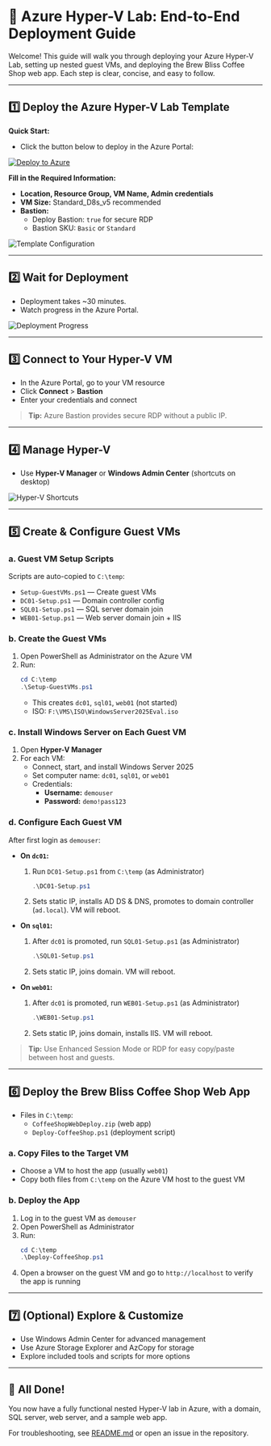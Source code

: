 # 🚀 Azure Hyper-V Lab: End-to-End Deployment Guide

Welcome! This guide will walk you through deploying your Azure Hyper-V Lab, setting up nested guest VMs, and deploying the Brew Bliss Coffee Shop web app. Each step is clear, concise, and easy to follow.

---

## 1️⃣ Deploy the Azure Hyper-V Lab Template

**Quick Start:**
- Click the button below to deploy in the Azure Portal:

[![Deploy to Azure](https://aka.ms/deploytoazurebutton)](https://portal.azure.com/#create/Microsoft.Template/uri/https%3A%2F%2Fraw.githubusercontent.com%2Fjonathan-vella%2FAzure-Hyper-V-Lab%2Fmain%2Fsrc%2Fbicep%2Fmain.json)

**Fill in the Required Information:**
- **Location, Resource Group, VM Name, Admin credentials**
- **VM Size:** Standard_D8s_v5 recommended
- **Bastion:**
  - Deploy Bastion: `true` for secure RDP
  - Bastion SKU: `Basic` or `Standard`

![Template Configuration](./images/template.png)

---

## 2️⃣ Wait for Deployment

- Deployment takes ~30 minutes.
- Watch progress in the Azure Portal.

![Deployment Progress](./images/deployment.png)

---

## 3️⃣ Connect to Your Hyper-V VM

- In the Azure Portal, go to your VM resource
- Click **Connect** > **Bastion**
- Enter your credentials and connect

> **Tip:** Azure Bastion provides secure RDP without a public IP.

---

## 4️⃣ Manage Hyper-V

- Use **Hyper-V Manager** or **Windows Admin Center** (shortcuts on desktop)

![Hyper-V Shortcuts](./images/shortcuts.png)

---

## 5️⃣ Create & Configure Guest VMs

### a. Guest VM Setup Scripts
Scripts are auto-copied to `C:\temp`:
- `Setup-GuestVMs.ps1` — Create guest VMs
- `DC01-Setup.ps1` — Domain controller config
- `SQL01-Setup.ps1` — SQL server domain join
- `WEB01-Setup.ps1` — Web server domain join + IIS

### b. Create the Guest VMs
1. Open PowerShell as Administrator on the Azure VM
2. Run:
   ```powershell
   cd C:\temp
   .\Setup-GuestVMs.ps1
   ```
   - This creates `dc01`, `sql01`, `web01` (not started)
   - ISO: `F:\VMS\ISO\WindowsServer2025Eval.iso`

### c. Install Windows Server on Each Guest VM
1. Open **Hyper-V Manager**
2. For each VM:
   - Connect, start, and install Windows Server 2025
   - Set computer name: `dc01`, `sql01`, or `web01`
   - Credentials:
     - **Username:** `demouser`
     - **Password:** `demo!pass123`

### d. Configure Each Guest VM
After first login as `demouser`:

- **On `dc01`:**
  1. Run `DC01-Setup.ps1` from `C:\temp` (as Administrator)
     ```powershell
     .\DC01-Setup.ps1
     ```
  2. Sets static IP, installs AD DS & DNS, promotes to domain controller (`ad.local`). VM will reboot.

- **On `sql01`:**
  1. After `dc01` is promoted, run `SQL01-Setup.ps1` (as Administrator)
     ```powershell
     .\SQL01-Setup.ps1
     ```
  2. Sets static IP, joins domain. VM will reboot.

- **On `web01`:**
  1. After `dc01` is promoted, run `WEB01-Setup.ps1` (as Administrator)
     ```powershell
     .\WEB01-Setup.ps1
     ```
  2. Sets static IP, joins domain, installs IIS. VM will reboot.

> **Tip:** Use Enhanced Session Mode or RDP for easy copy/paste between host and guests.

---

## 6️⃣ Deploy the Brew Bliss Coffee Shop Web App

- Files in `C:\temp`:
  - `CoffeeShopWebDeploy.zip` (web app)
  - `Deploy-CoffeeShop.ps1` (deployment script)

### a. Copy Files to the Target VM
- Choose a VM to host the app (usually `web01`)
- Copy both files from `C:\temp` on the Azure VM host to the guest VM

### b. Deploy the App
1. Log in to the guest VM as `demouser`
2. Open PowerShell as Administrator
3. Run:
   ```powershell
   cd C:\temp
   .\Deploy-CoffeeShop.ps1
   ```
4. Open a browser on the guest VM and go to `http://localhost` to verify the app is running

---

## 7️⃣ (Optional) Explore & Customize
- Use Windows Admin Center for advanced management
- Use Azure Storage Explorer and AzCopy for storage
- Explore included tools and scripts for more options

---

## 🎉 All Done!
You now have a fully functional nested Hyper-V lab in Azure, with a domain, SQL server, web server, and a sample web app.

For troubleshooting, see [README.md](./README.md) or open an issue in the repository.
